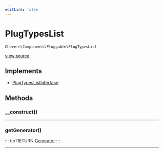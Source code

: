 ```yaml
---
editLink: false
---
```


# PlugTypesList

`Chevere\Components\Pluggable\PlugTypesList`

[view source](https://github.com/chevere/chevere/blob/master/src/Chevere/Components/Pluggable/PlugTypesList.php)

## Implements

- [PlugTypesListInterface](../../Interfaces/Pluggable/PlugTypesListInterface.md)

## Methods

### __construct()

---

### getGenerator()

::: tip RETURN
[Generator](https://www.php.net/manual/class.generator)
:::

---
